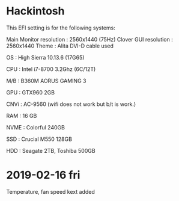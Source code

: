 # Hackintosh
This EFI setting is for the following systems:
	
 Main Monitor resolution : 2560x1440 (75Hz)
 Clover GUI resolution : 2560x1440
 Theme : Alita
 DVI-D cable used
	
 OS : High Sierra 10.13.6 (17G65) 
	
 CPU : Intel i7-8700 3.2Ghz (6C/12T) 
	
 M/B : B360M AORUS GAMING 3 
	
 GPU : GTX960 2GB 
	
 CNVi : AC-9560 (wifi does not work but b/t is work.) 
	
 RAM : 16 GB 
	
 NVME : Colorful 240GB 
	
 SSD : Crucial M550 128GB 
	
 HDD : Seagate 2TB, Toshiba 500GB


# 2019-02-16 fri
Temperature, fan speed kext added
